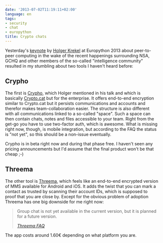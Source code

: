 ```yaml
---
date: '2013-07-02T11:19:11+02:00'
language: en
tags:
- security
- chat
- europython
title: Crypto chats
---
```



Yesterday's [keynote](https://ep2013.europython.eu/conference/talks/return-peer2peer-computing) by [Holger Krekel][hk] at Europython 2013 about peer-to-peer computing in the wake of the recent happenings surrounding NSA, GCHQ and other members of the so-called "intelligence community" resulted in my stumbling about two tools I haven't heard before:

## Crypho

The first is [Crypho][crypho], which Holger mentioned in his talk and which is basically [Crypto.cat][cryptocat] but for the enterprise. It offers end-to-end encryption similar to Crypto.cat but it persists communications and accounts and therefor makes team-collaboration easier. The structure is also different with all communications linked to a so-called "space". Such a space can then contain chats, notes and files accessible to your team. Right from the get-go you have to use two-factor auth, which is awesome. What is missing right now, though, is mobile integration, but according to the FAQ the status is "not yet", so this should be a non-issue eventually.

Crypho is in beta right now and during that phase free. I haven't seen any pricing announcements but I'd assume that the final product won't be that cheap ;-)


## Threema

The other tool is [Threema][threema], which feels like an end-to-end encrypted version of MMS available for Android and iOS. It adds the twist that you can mark a contact as trusted by scanning their account IDs, which is supposed to proof that you are close by. Except for the obvious problem of adoption Threema has one big downside for me right now:

<blockquote>
    <p>Group chat is not yet available in the current version, but it is planned for a future version.</p>
    <cite><a href="http://threema.ch/en/faq.html">Threema FAQ</a></cite>
</blockquote>

The app costs around 1.60€ depending on what platform you are.


[crypho]: http://crypho.com/
[cryptocat]: http://crypto.cat
[hk]: http://holgerkrekel.net/
[threema]: http://threema.ch/en/

